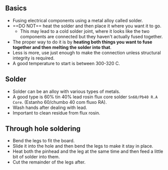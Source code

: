 ## Basics
- Fusing electrical components using a metal alloy called solder.
- ==DO NOT== heat the solder and then place it where you want it to go.
    - This may lead to a cold solder joint, where it looks like the two components are connected but they haven't actually fused together.
- The proper way to do it is by **heating both things you want to fuse together and then melting the solder into that**.
- Less is more, use just enough to make the connection unless structural integrity is required.
- A good temperature to start is between 300-320 C.

## Solder
- Solder can be an alloy with various types of metals.
- A good type is 60% tin 40% lead rosin flux core solder `Sn60/Pb40 R.A Core`. (Estanho 60/chumbo 40 com fluxo RA).
- Wash hands after dealing with lead.
- Important to clean residue from flux rosin.

## Through hole soldering
- Bend the legs to fit the board.
- Slide it into the hole and then bend the legs to make it stay in place.
- Heat both the pinhead and the leg at the same time and then feed a little bit of solder into them.
- Cut the remainder of the legs after.